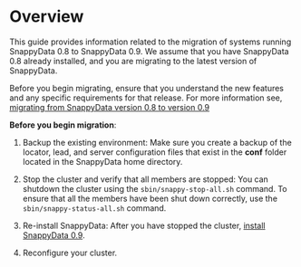 # Overview

This guide provides information related to the migration of systems running SnappyData 0.8 to SnappyData 0.9. We assume that you have SnappyData 0.8 already installed, and you are migrating to the latest version of SnappyData.

Before you begin migrating, ensure that you understand the new features and any specific requirements for that release. For more information see, [migrating from SnappyData version 0.8 to version 0.9](migration-0.8-0.9.md)

**Before you begin migration**:

1. Backup the existing environment: Make sure you create a backup of the locator, lead, and server configuration files that exist in the **conf** folder located in the SnappyData home directory. 

2. Stop the cluster and verify that all members are stopped: You can shutdown the cluster using the `sbin/snappy-stop-all.sh` command. To ensure that all the members have been shut down correctly, use the `sbin/snappy-status-all.sh` command.
	
3. Re-install SnappyData: After you have stopped the cluster, [install SnappyData 0.9](../install.md).

4. Reconfigure your cluster.
